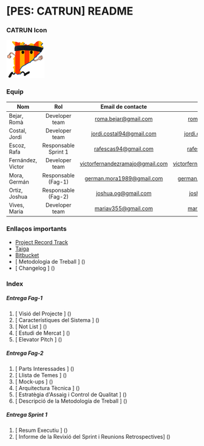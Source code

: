 # [PES: CATRUN] README #

### CATRUN Icon ####

<img src="./Documentation/images/catrun-icon.png" style="width: 100px;"/>

### Equip ###

| Nom | Rol | Email de contacte | Gdrive | Taiga | Bitbucket |
| --- |:---:|:-----------------:|:------:|:-----:|:---------:|
| Bejar, Romà | Developer team | roma.bejar@gmail.com | roma.bejar@gmail.com | roma.bejar@gmail.com | roma.bejar@gmail.com |
| Costal, Jordi | Developer team | jordi.costal94@gmail.com | jordi.costal94@gmail.com | jordi.costal94@gmail.com | jordi.costal94@gmail.com |
| Escoz, Rafa | Responsable Sprint 1 | rafescas94@gmail.com | rafescas94@gmail.com | rafescas94@gmail.com | rafescas94@gmail.com |
| Fernández, Victor | Developer team | victorfernandezramajo@gmail.com | victorfernandezramajo@gmail.com | victorfernandezramajo@gmail.com | victorfernandezramajo@gmail.com |
| Mora, Germán | Responsable (Fag-1) | german.mora1989@gmail.com | german.mora1989@gmail.com | edum_17@hotmail.com |  edum_17@hotmail.com |
| Ortiz, Joshua | Responsable (Fag-2) | joshua.og@gmail.com | joshua.og@gmail.com | joshua.og@gmail.com | joshua.og@gmail.com |
| Vives, Maria | Developer team | mariav355@gmail.com | mariav355@gmail.com | mariav355@gmail.com | mariav355@gmail.com |

### Enllaços importants ###

- [ Project Record Track ](https://docs.google.com/spreadsheets/d/1GEikL9t-79Y3tkhd6CoQjhBESNEL-w3dqfzCU6kQ3Kk/edit?usp=sharing)
- [ Taiga ](https://tree.taiga.io/project/edum17-pes/)
- [ Bitbucket ](https://bitbucket.org/rafescas/pes-catrun-repository)
- [ Metodologia de Treball ] ()
- [ Changelog ] ()

### Index ###

##### Entrega Fag-1 #####

1. [ Visió del Projecte ] ()
2. [ Característiques del Sistema ] ()
3. [ Not List ] ()
4. [ Estudi de Mercat ] ()
5. [ Elevator Pitch ] ()

##### Entrega Fag-2 #####

1. [ Parts Interessades ] ()
2. [ Llista de Temes ] ()
3. [ Mock-ups ] ()
4. [ Arquitectura Tècnica ] ()
5. [ Estratègia d'Assaig i Control de Qualitat ] ()
6. [ Descripció de la Metodología de Treball ] ()

##### Entrega Sprint 1 #####

1. [ Resum Executiu ] ()
2. [ Informe de la Revixió del Sprint i Reunions Retrospectives] ()